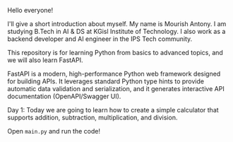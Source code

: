 Hello everyone!

I'll give a short introduction about myself. My name is Mourish Antony. I am studying B.Tech in AI & DS at KGisl Institute of Technology. I also work as a backend developer and AI engineer in the IPS Tech community.

This repository is for learning Python from basics to advanced topics, and we will also learn FastAPI.

FastAPI is a modern, high-performance Python web framework designed for building APIs. It leverages standard Python type hints to provide automatic data validation and serialization, and it generates interactive API documentation (OpenAPI/Swagger UI).

Day 1:
Today we are going to learn how to create a simple calculator that supports addition, subtraction, multiplication, and division.

Open `main.py` and run the code!